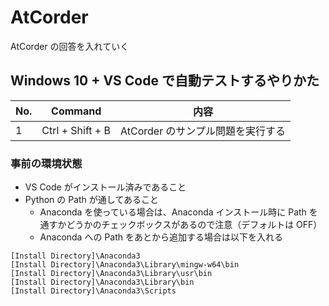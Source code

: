 # AtCorder
 AtCorder の回答を入れていく

## Windows 10 + VS Code で自動テストするやりかた

| No. | Command | 内容 |
| --- | --- | --- |
| 1 | Ctrl + Shift + B | AtCorder のサンプル問題を実行する |


### 事前の環境状態
- VS Code がインストール済みであること
- Python の Path が通してあること
  - Anaconda を使っている場合は、Anaconda インストール時に Path を通すかどうかのチェックボックスがあるので注意（デフォルトは OFF）
  - Anaconda への Path をあとから追加する場合は以下を入れる

```
[Install Directory]\Anaconda3
[Install Directory]\Anaconda3\Library\mingw-w64\bin
[Install Directory]\Anaconda3\Library\usr\bin
[Install Directory]\Anaconda3\Library\bin
[Install Directory]\Anaconda3\Scripts
```


